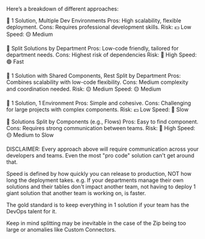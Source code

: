 Here’s a breakdown of different approaches:

🔹 1 Solution, Multiple Dev Environments
 Pros: High scalability, flexible deployment.
 Cons: Requires professional development skills.
 Risk: 💵 Low
 Speed: 🟡 Medium

🔹 Split Solutions by Department
 Pros: Low-code friendly, tailored for department needs.
 Cons: Highest risk of dependencies
 Risk: 🔴 High
 Speed: 🟢 Fast

🔹 1 Solution with Shared Components, Rest Split by Department
 Pros: Combines scalability with low-code flexibility.
 Cons: Medium complexity and coordination needed.
 Risk: 🟡 Medium
 Speed: 🟡 Medium

🔹 1 Solution, 1 Environment
 Pros: Simple and cohesive.
 Cons: Challenging for large projects with complex components.
 Risk: 💵 Low
 Speed: 🔴 Slow

🔹 Solutions Split by Components (e.g., Flows)
 Pros: Easy to find component.
 Cons: Requires strong communication between teams.
 Risk: 🔴 High
 Speed: 🟡 Medium to Slow

DISCLAIMER: Every approach above will require communication across your developers and teams. Even the most "pro code" solution can't get around that. 

Speed is defined by how quickly you can release to production, NOT how long the deployment takes. e.g. If your departments manage their own solutions and their tables don't impact another team, not having to deploy 1 giant solution that another team is working on, is faster.

The gold standard is to keep everything in 1 solution if your team has the DevOps talent for it. 

Keep in mind splitting may be inevitable in the case of the Zip being too large or anomalies like Custom Connectors. 
